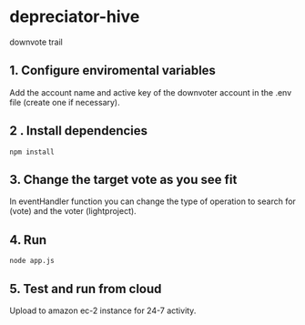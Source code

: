# depreciator-hive

downvote trail

## 1. Configure enviromental variables

Add the account name and active key of the downvoter account in the .env file (create one if necessary).

## 2 . Install dependencies

`npm install`

## 3. Change the target vote as you see fit

In eventHandler function you can change the type of operation to search for (vote) and the voter (lightproject).

## 4. Run

`node app.js`

## 5. Test and run from cloud

Upload to amazon ec-2 instance for 24-7 activity.
